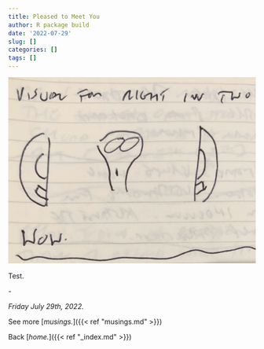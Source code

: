 ```yaml
---
title: Pleased to Meet You
author: R package build
date: '2022-07-29'
slug: []
categories: []
tags: []
---
```


<!--
ideas - talk about creating this song in isolation. 

use ideas from "the problem of oversatures" as that's where those musings are from
-->

![Text](https://github.com/wanyakrecipes/coft-web/blob/main/static/images/be_patient.jpg?raw=true)

Test.

\-

*Friday July 29th, 2022.*

See more [*musings.*]({{< ref "musings.md" >}}) 

Back [*home.*]({{< ref "_index.md" >}})